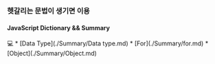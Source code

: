<h3>헷갈리는 문법이 생기면 이용</h3>
<h4>JavaScript Dictionary && Summary</h4>
💻
* [Data Type](./Summary/Data type.md)
* [For](./Summary/for.md)
* [Object](./Summary/Object.md)
